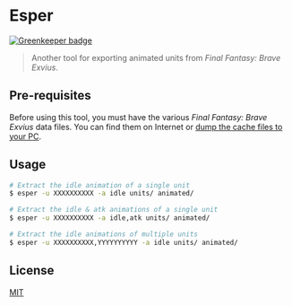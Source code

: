 # Esper

[![Greenkeeper badge](https://badges.greenkeeper.io/Seldszar/esper.svg)](https://greenkeeper.io/)

> Another tool for exporting animated units from *Final Fantasy: Brave Exvius*.

## Pre-requisites

Before using this tool, you must have the various *Final Fantasy: Brave Exvius* data files.
You can find them on Internet or [dump the cache files to your PC](https://exvius.gamepedia.com/How_to_data_mine).

## Usage

```bash
# Extract the idle animation of a single unit
$ esper -u XXXXXXXXXX -a idle units/ animated/

# Extract the idle & atk animations of a single unit
$ esper -u XXXXXXXXXX -a idle,atk units/ animated/

# Extract the idle animations of multiple units
$ esper -u XXXXXXXXXX,YYYYYYYYYY -a idle units/ animated/
```

## License

[MIT](https://gitlab.com/seldszar/taxon/blob/master/LICENSE)
